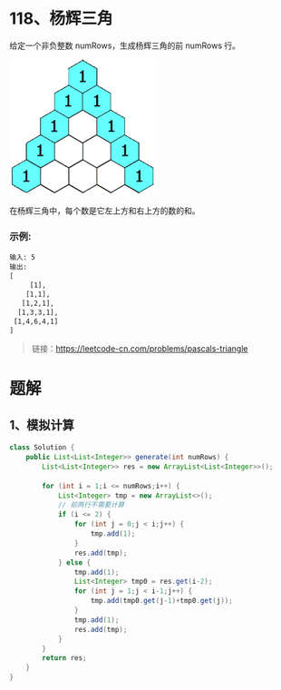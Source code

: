 # 118、杨辉三角
给定一个非负整数 numRows，生成杨辉三角的前 numRows 行。

![](../../images/118-PascalTriangleAnimated2.gif)

在杨辉三角中，每个数是它左上方和右上方的数的和。

### 示例:
```
输入: 5
输出:
[
     [1],
    [1,1],
   [1,2,1],
  [1,3,3,1],
 [1,4,6,4,1]
]
```

> 链接：https://leetcode-cn.com/problems/pascals-triangle

# 题解
## 1、模拟计算
```java
class Solution {
    public List<List<Integer>> generate(int numRows) {
        List<List<Integer>> res = new ArrayList<List<Integer>>();
        
        for (int i = 1;i <= numRows;i++) {
            List<Integer> tmp = new ArrayList<>();
            // 前两行不需要计算
            if (i <= 2) {
                for (int j = 0;j < i;j++) {
                    tmp.add(1);
                }
                res.add(tmp);
            } else {
                tmp.add(1);
                List<Integer> tmp0 = res.get(i-2);
                for (int j = 1;j < i-1;j++) {
                    tmp.add(tmp0.get(j-1)+tmp0.get(j));
                }
                tmp.add(1);
                res.add(tmp);
            }
        }
        return res;
    }
}
```